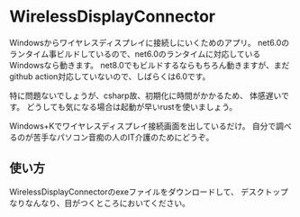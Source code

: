 # WirelessDisplayConnector

Windowsからワイヤレスディスプレイに接続しにいくためのアプリ。
net6.0のランタイム事ビルドしているので、net6.0のランタイムに対応しているWindowsなら動きます。
net8.0でもビルドするならもちろん動きますが、まだgithub action対応していないので、しばらくは6.0です。

特に問題ないでしょうが、csharp故、初期化に時間がかかるため、
体感遅いです。
どうしても気になる場合は起動が早いrustを使いましょう。

Windows+Kでワイヤレスディスプレイ接続画面を出しているだけ。
自分で調べるのが苦手なパソコン音痴の人のIT介護のためにどうぞ。

## 使い方

WirelessDisplayConnectorのexeファイルをダウンロードして、
デスクトップなりなんなり、目がつくところにおいてください。
